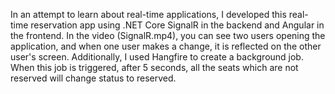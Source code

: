 In an attempt to learn about real-time applications, I developed this real-time reservation app using .NET Core SignalR in the backend and Angular in the frontend. In the video (SignalR.mp4), you can see two users opening the application, and when one user makes a change, it is reflected on the other user's screen. Additionally, I used Hangfire to create a background job. When this job is triggered, after 5 seconds, all the seats which are not reserved will change status to reserved.
